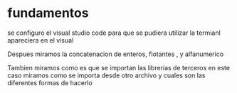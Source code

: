# fundamentos
se configuro el visual studio code para que se pudiera utilizar la termianl 
apareciera en  el visual 

Despues miramos la concatenacion de  enteros, flotantes , y alfanumerico

Tambien miramos  como es que se importan las librerias de terceros en este caso miramos como se importa desde otro archivo  y cuales son las diferentes formas de hacerlo
